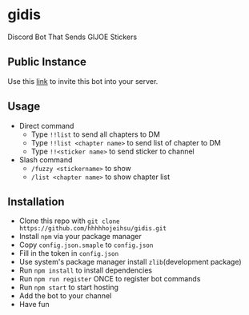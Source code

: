# gidis

Discord Bot That Sends GIJOE Stickers

## Public Instance
Use this [link]( https://discord.com/oauth2/authorize?client_id=560364584175665152&scope=bot) to invite this bot into your server.

## Usage
- Direct command
  - Type `!!list` to send all chapters to DM
  - Type `!!list <chapter name>` to send list of chapter to DM
  - Type `!!<sticker name>` to send sticker to channel
- Slash command
  - `/fuzzy <stickername>` to show
  - `/list <chapter name>` to show chapter list

## Installation

- Clone this repo with `git clone https://github.com/hhhhhojeihsu/gidis.git`
- Install `npm` via your package manager
- Copy `config.json.smaple` to `config.json`
- Fill in the token in `config.json`
- Use system's package manager install `zlib`(development package)
- Run `npm install` to install dependencies
- Run `npm run register` ONCE to register bot commands
- Run `npm start` to start hosting
- Add the bot to your channel
- Have fun

